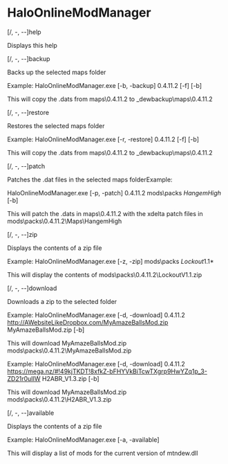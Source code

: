 # HaloOnlineModManager
[/, -, --]help

Displays this help


[/, -, --]backup

Backs up the selected maps folder

Example: HaloOnlineModManager.exe [-b, -backup] 0.4.11.2 [-f] [-b]

This will copy the .dats from maps\0.4.11.2 to _dewbackup\maps\0.4.11.2


[/, -, --]restore

Restores the selected maps folder

Example: HaloOnlineModManager.exe [-r, -restore] 0.4.11.2 [-f] [-b]

This will copy the .dats from maps\0.4.11.2 to _dewbackup\maps\0.4.11.2


[/, -, --]patch

Patches the .dat files in the selected maps folderExample:

HaloOnlineModManager.exe [-p, -patch] 0.4.11.2 mods\packs *HangemHigh* [-b]

This will patch the .dats in maps\0.4.11.2 with the xdelta patch files in mods\packs\0.4.11.2\Maps\HangemHigh


[/, -, --]zip

Displays the contents of a zip file

Example: HaloOnlineModManager.exe [-z, -zip] mods\packs *Lockout*1.1*

This will display the contents of mods\packs\0.4.11.2\LockoutV1.1.zip

[/, -, --]download

Downloads a zip to the selected folder

Example: HaloOnlineModManager.exe [-d, -download] 0.4.11.2 http://AWebsiteLikeDropbox.com/MyAmazeBallsMod.zip MyAmazeBallsMod.zip [-b]

This will download MyAmazeBallsMod.zip mods\packs\0.4.11.2\MyAmazeBallsMod.zip

Example: HaloOnlineModManager.exe [-d, -download] 0.4.11.2 https://mega.nz/#!49kjTKDT!8xfkZ-bFHYVkBiTcwTXgrp9HwYZq1p_3-ZD21r0uIIW H2ABR_V1.3.zip [-b]

This will download MyAmazeBallsMod.zip mods\packs\0.4.11.2\H2ABR_V1.3.zip


[/, -, --]available

Displays the contents of a zip file

Example: HaloOnlineModManager.exe [-a, -available]

This will display a list of mods for the current version of mtndew.dll
